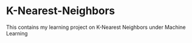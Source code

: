 # K-Nearest-Neighbors
This contains my learning project on K-Nearest Neighbors under Machine Learning
